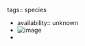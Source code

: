 tags:: species

- availability:: unknown
- ![image](https://ipfs.io/ipfs/QmcbVQnQwKAnFmpvnUAXxqN5ENprJ962qB35W39d1iExCs)
-